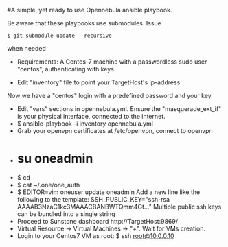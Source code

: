 #A simple, yet ready to use Opennebula ansible playbook.

Be aware that these playbooks use submodules. Issue
```
$ git submodule update --recursive
```
when needed

 - Requirements: A Centos-7 machine with a passwordless sudo user "centos", authenticating with keys.

 - Edit "inventory" file to point your TargetHost's ip-address

Now we have a "centos" login with a predefined password and your key
 - Edit "vars" sections in opennebula.yml. Ensure the "masquerade_ext_if" is your physical interface, connected to the internet.
 - $ ansible-playbook -i inventory opennebula.yml
 - Grab your openvpn certificates at /etc/openvpn, connect to openvpn
 - # su oneadmin 
 - $ cd 
 - $ cat ~/.one/one_auth
 - $ EDITOR=vim oneuser update oneadmin
Add a new line like the following to the template:
SSH_PUBLIC_KEY="ssh-rsa AAAAB3NzaC1kc3MAAACBANBWTQmm4Gt..."
Multiple public ssh keys can be bundled into a single string
 - Proceed to Sunstone dashboard http://TargetHost:9869/
 - Virtual Resource -> Virtual Machines -> "+". Wait for VMs creation.
 - Login to your Centos7 VM as root: $ ssh root@10.0.0.10
